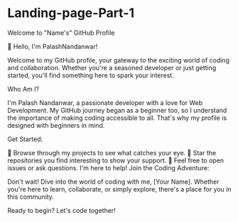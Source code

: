 # Landing-page-Part-1
Welcome to "Name's" GitHub Profile

👋 Hello, I'm PalashNandanwar!

Welcome to my GitHub profile, your gateway to the exciting world of coding and collaboration. Whether you're a seasoned developer or just getting started, you'll find something here to spark your interest.

Who Am I?

I'm Palash Nandanwar, a passionate developer with a love for Web Development. My GitHub journey began as a beginner too, so I understand the importance of making coding accessible to all. That's why my profile is designed with beginners in mind.

Get Started:

👀 Browse through my projects to see what catches your eye.
🌟 Star the repositories you find interesting to show your support.
💬 Feel free to open issues or ask questions. I'm here to help!
Join the Coding Adventure:

Don't wait! Dive into the world of coding with me, [Your Name]. Whether you're here to learn, collaborate, or simply explore, there's a place for you in this community.

Ready to begin? Let's code together!
